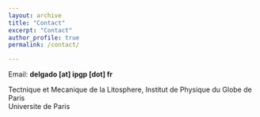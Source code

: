 ```yaml
---
layout: archive
title: "Contact"
excerpt: "Contact"
author_profile: true
permalink: /contact/

---
```

Email: **delgado [at] ipgp [dot] fr**

Tectnique et Mecanique de la Litosphere, Institut de Physique du Globe de Paris<br>
Universite de Paris
